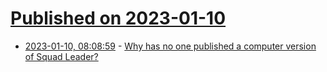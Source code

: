 # [Published on 2023-01-10](index.md)

* [2023-01-10, 08:08:59](https://news.ycombinator.com/item?id=34321891) - [Why has no one published a computer version of Squad Leader?](https://www.yobowargames.com/2017/09/09/why-has-no-one-published-a-computer-version-of-squad-leader/)
